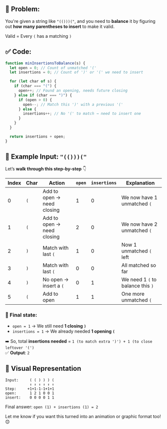 ## 🧩 Problem:

You're given a string like `"(()))("`, and you need to **balance** it by figuring out **how many parentheses to insert** to make it valid.

Valid = Every `(` has a matching `)`

## ✅ Code:

```js
function minInsertionsToBalance(s) {
  let open = 0; // Count of unmatched '('
  let insertions = 0; // Count of ')' or '(' we need to insert

  for (let char of s) {
    if (char === "(") {
      open++; // Found an opening, needs future closing
    } else if (char === ")") {
      if (open > 0) {
        open--; // Match this ')' with a previous '('
      } else {
        insertions++; // No '(' to match → need to insert one
      }
    }
  }

  return insertions + open;
}
```

## 🧪 Example Input: `"(()))("`

Let’s **walk through this step-by-step** 👇

| Index | Char | Action                     | `open` | `insertions` | Explanation                       |
| ----- | ---- | -------------------------- | ------ | ------------ | --------------------------------- |
| 0     | `(`  | Add to open → need closing | 1      | 0            | We now have 1 unmatched `(`       |
| 1     | `(`  | Add to open → need closing | 2      | 0            | We now have 2 unmatched `(`       |
| 2     | `)`  | Match with last `(`        | 1      | 0            | Now 1 unmatched `(` left          |
| 3     | `)`  | Match with last `(`        | 0      | 0            | All matched so far                |
| 4     | `)`  | No open → insert a `(`     | 0      | 1            | We need 1 `(` to balance this `)` |
| 5     | `(`  | Add to open                | 1      | 1            | One more unmatched `(`            |

### 🧠 Final state:

- `open = 1` → We still need **1 closing `)`**
- `insertions = 1` → We already needed **1 opening `(`**

➡️ So, total **insertions needed** = `1 (to match extra ')') + 1 (to close leftover '(')`  
✅ **Output**: `2`

## 🔁 Visual Representation

```
Input:     ( ( ) ) ) (
           ↑ ↑ ↑ ↑ ↑ ↑
Step:     +1+1-1-1+1+1
open:      1 2 1 0 0 1
insert:    0 0 0 0 1 1
```

Final answer: `open (1) + insertions (1) = 2`

Let me know if you want this turned into an animation or graphic format too! 😊
